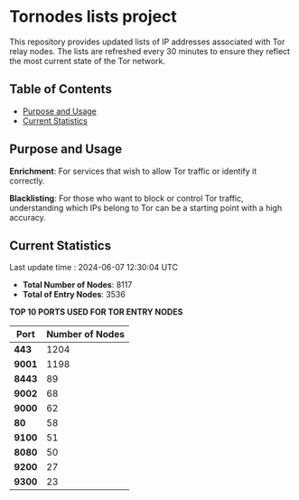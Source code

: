 # Tornodes lists project

This repository provides updated lists of IP addresses associated with Tor relay nodes. The lists are refreshed every 30 minutes to ensure they reflect the most current state of the Tor network.

## Table of Contents

- [Purpose and Usage](#purpose-and-usage)
- [Current Statistics](#current-statistics)


## Purpose and Usage

**Enrichment**: For services that wish to allow Tor traffic or identify it correctly.

**Blacklisting**: For those who want to block or control Tor traffic, understanding which IPs belong to Tor can be a starting point with a high accuracy.

## Current Statistics

Last update time : 2024-06-07 12:30:04 UTC

- **Total Number of Nodes**: 8117
- **Total of Entry Nodes**: 3536

**TOP 10 PORTS USED FOR TOR ENTRY NODES**

| **Port** | **Number of Nodes** |
|------|-----------------|
| **443**   | 1204  |
| **9001**   | 1198  |
| **8443**   | 89  |
| **9002**   | 68  |
| **9000**   | 62  |
| **80**   | 58  |
| **9100**   | 51  |
| **8080**   | 50  |
| **9200**   | 27  |
| **9300**   | 23  |

